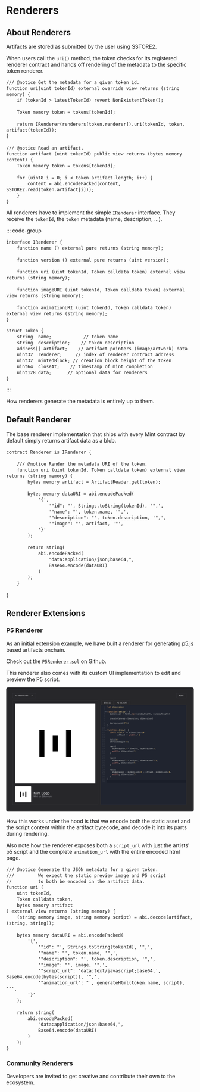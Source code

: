 # Renderers

## About Renderers

Artifacts are stored as submitted by the user using SSTORE2.

When users call the `uri()` method, the token checks for its registered
renderer contract and hands off rendering of the metadata to
the specific token renderer.

```solidity{7}
/// @notice Get the metadata for a given token id.
function uri(uint tokenId) external override view returns (string memory) {
    if (tokenId > latestTokenId) revert NonExistentToken();

    Token memory token = tokens[tokenId];

    return IRenderer(renderers[token.renderer]).uri(tokenId, token, artifact(tokenId));
}

/// @notice Read an artifact.
function artifact (uint tokenId) public view returns (bytes memory content) {
    Token memory token = tokens[tokenId];

    for (uint8 i = 0; i < token.artifact.length; i++) {
        content = abi.encodePacked(content, SSTORE2.read(token.artifact[i]));
    }
}
```

All renderers have to implement the simple `IRenderer` interface.
They receive the `tokenId`, the `token` metadata (name, description, ...).

::: code-group

```solidity [IRenderer.sol]
interface IRenderer {
    function name () external pure returns (string memory);

    function version () external pure returns (uint version);

    function uri (uint tokenId, Token calldata token) external view returns (string memory);

    function imageURI (uint tokenId, Token calldata token) external view returns (string memory);

    function animationURI (uint tokenId, Token calldata token) external view returns (string memory);
}
```

```solidity [Token.sol]
struct Token {
    string  name;            // token name
    string  description;    // token description
    address[] artifact;    // artifact pointers (image/artwork) data
    uint32  renderer;     // index of renderer contract address
    uint32  mintedBlock; // creation block height of the token
    uint64  closeAt;    // timestamp of mint completion
    uint128 data;      // optional data for renderers
}
```

:::

How renderers generate the metadata is entirely up to them.

## Default Renderer

The base renderer implementation that ships with every
Mint contract by default simply returns
artifact data as a blob.

```solidity
contract Renderer is IRenderer {

    /// @notice Render the metadata URI of the token.
    function uri (uint tokenId, Token calldata token) external view returns (string memory) {
        bytes memory artifact = ArtifactReader.get(token);

        bytes memory dataURI = abi.encodePacked(
            '{',
                '"id": "', Strings.toString(tokenId), '",',
                '"name": "', token.name, '",',
                '"description": "', token.description, '",',
                '"image": "', artifact, '"',
            '}'
        );

        return string(
            abi.encodePacked(
                "data:application/json;base64,",
                Base64.encode(dataURI)
            )
        );
    }

}
```

## Renderer Extensions

### P5 Renderer

As an initial extension example, we have built a renderer for generating [p5.js](https://p5js.org/)
based artifacts onchain.

Check out the [`P5Renderer.sol`](https://github.com/visualizevalue/mint/blob/main/contracts/contracts/renderers/P5Renderer.sol) on Github.

This renderer also comes with its custom UI implementation to edit and preview the P5 script.

![](../../assets/renderer-ui-p5.png)

How this works under the hood is that we encode both the static asset and the script content
within the artifact bytecode, and decode it into its parts during rendering.

Also note how the renderer exposes both a `script_url` with just the artists' p5 script
and the complete `animation_url` with the entire encoded html page.

```solidity {9}
/// @notice Generate the JSON metadata for a given token.
///         We expect the static preview image and P5 script
//          to both be encoded in the artifact data.
function uri (
    uint tokenId,
    Token calldata token,
    bytes memory artifact
) external view returns (string memory) {
    (string memory image, string memory script) = abi.decode(artifact, (string, string));

    bytes memory dataURI = abi.encodePacked(
        '{',
            '"id": "', Strings.toString(tokenId), '",',
            '"name": "', token.name, '",',
            '"description": "', token.description, '",',
            '"image": "', image, '",',
            '"script_url": "data:text/javascript;base64,', Base64.encode(bytes(script)), '",',
            '"animation_url": "', generateHtml(token.name, script), '"',
        '}'
    );

    return string(
        abi.encodePacked(
            "data:application/json;base64,",
            Base64.encode(dataURI)
        )
    );
}
```

### Community Renderers

Developers are invited to get creative and contribute their own to the ecosystem.

